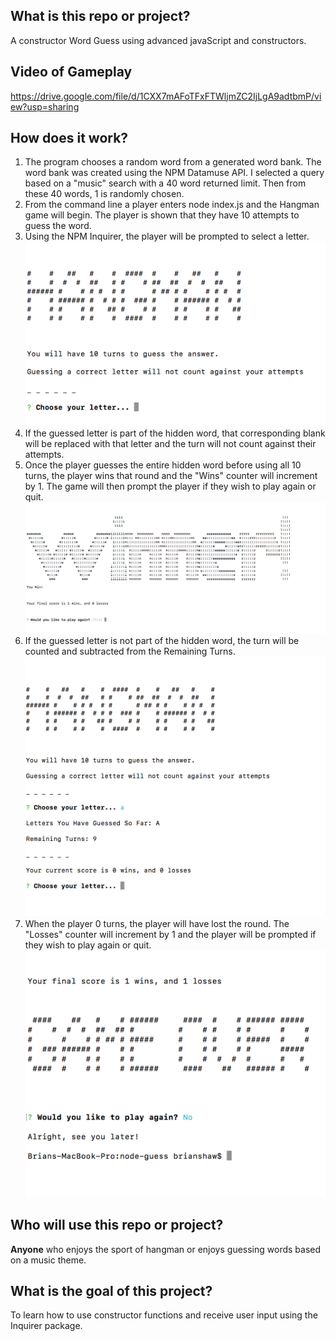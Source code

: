 ## What is this repo or project?
A constructor Word Guess using advanced javaScript and constructors. 

## Video of Gameplay
https://drive.google.com/file/d/1CXX7mAFoTFxFTWljmZC2IjLgA9adtbmP/view?usp=sharing

## How does it work?
1. The program chooses a random word from a generated word bank. The word bank was created using the NPM Datamuse API. I selected a query based on a "music" search with a 40 word returned limit. Then from these 40 words, 1 is randomly chosen.
2. From the command line a player enters node index.js and the Hangman game will begin. The player is shown that they have 10 attempts to guess the word.
3. Using the NPM Inquirer, the player will be prompted to select a letter.
![first picture](images/1.png)
4. If the guessed letter is part of the hidden word, that corresponding blank will be replaced with that letter and the turn will not count against their attempts.
5. Once the player guesses the entire hidden word before using all 10 turns, the player wins that round and the "Wins" counter will increment by 1. The       game will then prompt the player if they wish to play again or quit.
![first picture](images/3.png)
6. If the guessed letter is not part of the hidden word, the turn will be counted and subtracted from the Remaining Turns.
![first picture](images/2.png)
7. When the player 0 turns, the player will have lost the round. The "Losses" counter will increment by 1 and the player will be prompted if they wish to play again or quit.
![first picture](images/4.png)

## Who will use this repo or project?
**Anyone** who enjoys the sport of hangman or enjoys guessing words based on a music theme.

## What is the goal of this project?
To learn how to use constructor functions and receive user input using the Inquirer package.
